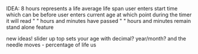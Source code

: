 IDEA: 8 hours represents a life 
average life span
user enters start time which can be before
user enters current age at which point during the timer it will read
" " hours and minutes have passed
" " hours and minutes remain
stand alone feature

new ideas!
slider up top sets your age with decimal? year/month? and the needle moves - percentage of life us
